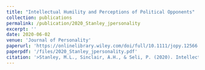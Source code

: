 ```yaml
---
title: "Intellectual Humility and Perceptions of Political Opponents"
collection: publications
permalink: /publication/2020_Stanley_jpersonality
excerpt: ''
date: 2020-06-02
venue: 'Journal of Personality'
paperurl: 'https://onlinelibrary.wiley.com/doi/full/10.1111/jopy.12566'
paperpdf: '/files/2020_Stanley_jpersonality.pdf'
citation: '>Stanley, M.L., Sinclair, A.H., & Seli, P. (2020). Intellectual humility and perceptions of political opponents. Journal of Personality, 88(6), 1196–1216. https://doi.org/10.1111/jopy.12566'
---
```

 
